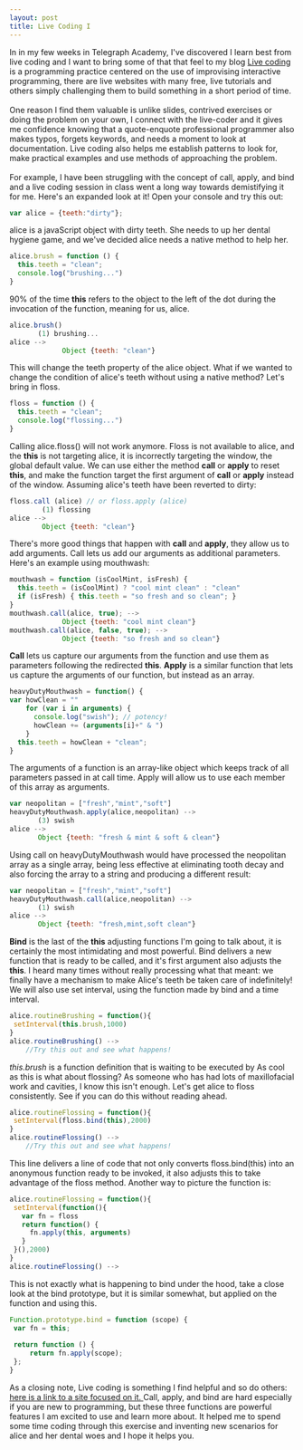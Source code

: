 ```yaml
---
layout: post
title: Live Coding I
---
```


In in my few weeks in Telegraph Academy, I've discovered I learn best from live coding and I want to bring some of that that feel to my blog <a href="https://en.wikipedia.org/wiki/Live_coding" target="_blank">Live coding</a> is a programming practice centered on the use of improvising interactive programming, there are live websites with many free, live tutorials and others simply challenging them to build something in a short period of time. <br /><br /> One reason I find them valuable is unlike slides, contrived exercises or doing the problem on your own, I connect with the live-coder and it gives me confidence knowing that a quote-enquote professional programmer also makes typos, forgets keywords, and needs a moment to look at documentation. Live coding also helps me establish patterns to look for, make practical examples and use methods of approaching the problem. <br /><br />For example, I have been struggling with the concept of call, apply, and bind and a live coding session in class went a long way towards demistifying it for me. Here's an expanded look at it! Open your console and try this out: <br />

```javascript
var alice = {teeth:"dirty"};
```
alice is a javaScript object with dirty teeth. She needs to up her dental hygiene game, and we've decided alice needs a native method to help her.

```javascript
alice.brush = function () { 
  this.teeth = "clean"; 
  console.log("brushing...")
}
```
90% of the time **this** refers to the object to the left of the dot during the invocation of the function, meaning for us, alice.

```javascript
alice.brush()
       (1) brushing...
alice -->
			 Object {teeth: "clean"}
```
This will change the teeth property of the alice object. What if we wanted to change the condition of alice's teeth without using a native method? Let's bring in floss.

```javascript
floss = function () { 
  this.teeth = "clean"; 
  console.log("flossing...")
}
```
Calling alice.floss() will not work anymore. Floss is not available to alice, and the **this** is not targeting alice, it is incorrectly targeting the window, the global default value. We can use either the method **call** or **apply** to reset **this**, and make the function target the first argument of **call** or **apply** instead of the window. Assuming alice's teeth have been reverted to dirty:

```javascript
floss.call (alice) // or floss.apply (alice) 
        (1) flossing
alice -->
        Object {teeth: "clean"}
```
There's more good things that happen with **call** and **apply**, they allow us to add arguments. Call lets us add our arguments as additional parameters. Here's an example using mouthwash: 

```javascript
mouthwash = function (isCoolMint, isFresh) { 
  this.teeth = (isCoolMint) ? "cool mint clean" : "clean" 
  if (isFresh) { this.teeth = "so fresh and so clean"; }
}
mouthwash.call(alice, true); -->
			 Object {teeth: "cool mint clean"}
mouthwash.call(alice, false, true); -->
			 Object {teeth: "so fresh and so clean"}
```

**Call** lets us capture our arguments from the function and use them as parameters following the redirected **this**. **Apply** is a similar function that lets us capture the arguments of our function, but instead as an array.

```javascript
heavyDutyMouthwash = function() {
var howClean = ""
    for (var i in arguments) {
      console.log("swish"); // potency!
      howClean += (arguments[i]+" & ")
    } 
  this.teeth = howClean + "clean";
}
```
 The arguments of a function is an array-like object which keeps track of all parameters passed in at call time. Apply will allow us to use each member of this array as arguments.

 ```javascript
 var neopolitan = ["fresh","mint","soft"]
 heavyDutyMouthwash.apply(alice,neopolitan) -->
        (3) swish
 alice -->
        Object {teeth: "fresh & mint & soft & clean"}
```

Using call on heavyDutyMouthwash would have processed the neopolitan array as a single array, being less effective at eliminating tooth decay and also forcing the array to a string and producing a different result: 

 ```javascript
 var neopolitan = ["fresh","mint","soft"]
 heavyDutyMouthwash.call(alice,neopolitan) -->
        (1) swish
 alice -->
        Object {teeth: "fresh,mint,soft clean"}
```

**Bind** is the last of the **this** adjusting functions I'm going to talk about, it is certainly the most intimidating and most powerful. Bind delivers a new function that is ready to be called, and it's first argument also adjusts the **this**. I heard many times without really processing what that meant: we finally have a mechanism to make Alice's teeth be taken care of indefinitely! We will also use set interval, using the function made by bind and a time interval.

 ```javascript
alice.routineBrushing = function(){ 
  setInterval(this.brush,1000) 
}
alice.routineBrushing() -->
     //Try this out and see what happens!
```
*this.brush* is a function definition that is waiting to be executed by 
As cool as this is what about flossing? As someone who has had lots of maxillofacial work and cavities, I know this isn't enough. Let's get alice to floss consistently. See if you can do this without reading ahead.

 ```javascript
alice.routineFlossing = function(){ 
  setInterval(floss.bind(this),2000) 
}
alice.routineFlossing() -->
     //Try this out and see what happens!
```

This line delivers a line of code that not only converts floss.bind(this) into an anonymous function ready to be invoked, it also adjusts this to take advantage of the floss method. Another way to picture the function is:

 ```javascript
alice.routineFlossing = function(){ 
  setInterval(function(){ 
    var fn = floss
    return function() {
      fn.apply(this, arguments)
    } 
  }(),2000) 
}
alice.routineFlossing() -->
```

This is not exactly what is happening to bind under the hood, take a close look at the bind prototype, but it is similar somewhat, but applied on the function and using this.

 ```javascript
Function.prototype.bind = function (scope) {
  var fn = this;
  
  return function () {
      return fn.apply(scope);
  };
}
```

 As a closing note, Live coding is something I find helpful and so do others: <a href="https://www.livecoding.tv/"> here is a link to a site focused on it. </a> Call, apply, and bind are hard especially if you are new to programming, but these three functions are powerful features I am excited to use and learn more about. It helped me to spend some time coding through this exercise and inventing new scenarios for alice and her dental woes and I hope it helps you.